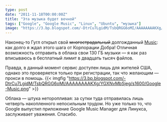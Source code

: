 ```yaml
---
type: post
date: "2011-11-18T00:00:00Z"
title: "Эта музыка будет вечной"
tags: ["Google", "Google Music", "Linux", "Ubuntu", "музыка"]
image: "https://3.bp.blogspot.com/-DtrCu7LgidM/TsbQRGG6oMI/AAAAAAAAKXg/YGXNvMbSjeg/s1600/Google-Music.png"
---
```


Наконец-то Гугл открыл свой ~~многострадальный~~ долгожданный [Music](http://music.google.com/): как долго я ждал этого шага от Корпорации Добра! Отличная возможность отправить в облака свои 130 ГБ музыки — я как раз вписываюсь в бесплатный лимит в двадцать тысяч файлов.

<!--more-->

Правда, в данный момент сервис доступен лишь для жителей США, однако это проверяется только при регистрации, так что желающим — прокси в помощь.
{{< imgfig "https://3.bp.blogspot.com/-DtrCu7LgidM/TsbQRGG6oMI/AAAAAAAAKXg/YGXNvMbSjeg/s1600/Google-Music.png" >}}

Облака — штука неторопливая: за сутки туда отправилась лишь четверть накопленного непосильным трудом. Но уже только то, что Google выпустил приложение Google Music Manager для Линукса, заслуживает уважения. Спасибо.

